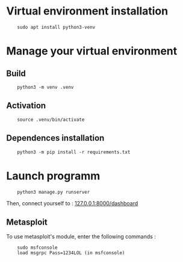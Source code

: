 # Virtual environment installation

		sudo apt install python3-venv

# Manage your virtual environment

## Build

		python3 -m venv .venv

## Activation

		source .venv/bin/activate
	
## Dependences installation

		python3 -m pip install -r requirements.txt

# Launch programm

		python3 manage.py runserver

Then, connect yourself to : [127.0.0.1:8000/dashboard](127.0.0.1:8000/dashboard)

## Metasploit

To use metasploit's module, enter the following commands :

		sudo msfconsole
		load msgrpc Pass=1234LOL (in msfconsole)
